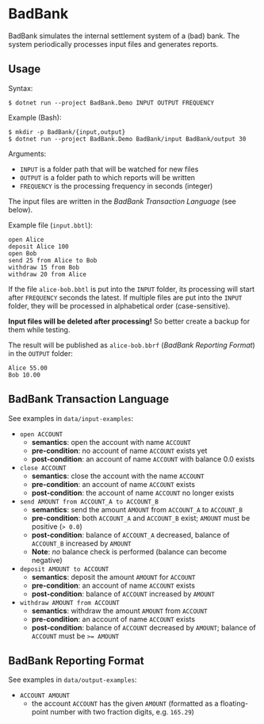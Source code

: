 # BadBank

BadBank simulates the internal settlement system of a (bad) bank. The system periodically processes input files and generates reports.

## Usage

Syntax:

    $ dotnet run --project BadBank.Demo INPUT OUTPUT FREQUENCY

Example (Bash):

    $ mkdir -p BadBank/{input,output}
    $ dotnet run --project BadBank.Demo BadBank/input BadBank/output 30

Arguments:

- `INPUT` is a folder path that will be watched for new files
- `OUTPUT` is a folder path to which reports will be written
- `FREQUENCY` is the processing frequency in seconds (integer)

The input files are written in the _BadBank Transaction Language_ (see below).

Example file (`input.bbtl`):

    open Alice
    deposit Alice 100
    open Bob
    send 25 from Alice to Bob
    withdraw 15 from Bob
    withdraw 20 from Alice

If the file `alice-bob.bbtl` is put into the `INPUT` folder, its processing will start after `FREQUENCY` seconds the latest. If multiple files are put into the `INPUT` folder, they will be processed in alphabetical order (case-sensitive).

**Input files will be deleted after processing!** So better create a backup for them while testing.

The result will be published as `alice-bob.bbrf` (_BadBank Reporting Format_) in the `OUTPUT` folder:

    Alice 55.00
    Bob 10.00

## BadBank Transaction Language

See examples in `data/input-examples`:

- `open ACCOUNT`
    - **semantics**: open the account with name `ACCOUNT`
    - **pre-condition**: no account of name `ACCOUNT` exists yet
    - **post-condition**: an account of name `ACCOUNT` with balance 0.0 exists
- `close ACCOUNT`
    - **semantics**: close the account with the name `ACCOUNT`
    - **pre-condition**: an account of name `ACCOUNT` exists
    - **post-condition**: the account of name `ACCOUNT` no longer exists
- `send AMOUNT from ACCOUNT_A to ACCOUNT_B`
    - **semantics**: send the amount `AMOUNT` from `ACCOUNT_A` to `ACCOUNT_B`
    - **pre-condition**: both `ACCOUNT_A` and `ACCOUNT_B` exist; `AMOUNT` must be positive (`> 0.0`)
    - **post-condition**: balance of `ACCOUNT_A` decreased, balance of `ACCOUNT_B` increased by `AMOUNT`
    - **Note**: _no_ balance check is performed (balance can become negative)
- `deposit AMOUNT to ACCOUNT`
    - **semantics**: deposit the amount `AMOUNT` for `ACCOUNT`
    - **pre-condition**: an account of name `ACCOUNT` exists
    - **post-condition**: balance of `ACCOUNT` increased by `AMOUNT`
- `withdraw AMOUNT from ACCOUNT`
    - **semantics**: withdraw the amount `AMOUNT` from `ACCOUNT`
    - **pre-condition**: an account of name `ACCOUNT` exists
    - **post-condition**: balance of `ACCOUNT` decreased by `AMOUNT`; balance of `ACCOUNT` must be `>= AMOUNT`

## BadBank Reporting Format

See examples in `data/output-examples`:

- `ACCOUNT AMOUNT`
    - the account `ACCOUNT` has the given `AMOUNT` (formatted as a floating-point number with two fraction digits, e.g. `165.29`)